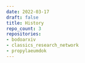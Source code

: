 ```yaml
---
date: 2022-03-17
draft: false
title: History
repo_count: 3
repositories:
- bodoarxiv
- classics_research_network
- propylaeumdok
---
```



